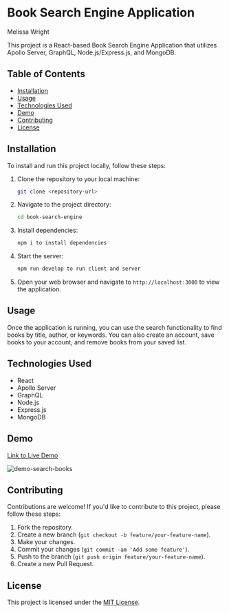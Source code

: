 # Book Search Engine Application

Melissa Wright

This project is a React-based Book Search Engine Application that utilizes Apollo Server, GraphQL, Node.js/Express.js, and MongoDB.

## Table of Contents

- [Installation](#installation)
- [Usage](#usage)
- [Technologies Used](#technologies-used)
- [Demo](#demo)
- [Contributing](#contributing)
- [License](#license)

## Installation

To install and run this project locally, follow these steps:

1. Clone the repository to your local machine:

   ```bash
   git clone <repository-url>
   ```

2. Navigate to the project directory:

   ```bash
   cd book-search-engine
   ```

3. Install dependencies:

   ```bash
   npm i to install dependencies
   ```

4. Start the server:

   ```bash
   npm run develop to run client and server
   ```

5. Open your web browser and navigate to `http://localhost:3000` to view the application.

## Usage

Once the application is running, you can use the search functionality to find books by title, author, or keywords. You can also create an account, save books to your account, and remove books from your saved list.

## Technologies Used

- React
- Apollo Server
- GraphQL
- Node.js
- Express.js
- MongoDB

## Demo

[Link to Live Demo](https://youtu.be/GfFzCZ2dh6E)

![demo-search-books](https://github.com/Mwrightvet/My-MERN-book-search/assets/50971489/9717c7b5-d55d-4136-b4a8-d82e0955d951)

## Contributing

Contributions are welcome! If you'd like to contribute to this project, please follow these steps:

1. Fork the repository.
2. Create a new branch (`git checkout -b feature/your-feature-name`).
3. Make your changes.
4. Commit your changes (`git commit -am 'Add some feature'`).
5. Push to the branch (`git push origin feature/your-feature-name`).
6. Create a new Pull Request.

## License

This project is licensed under the [MIT License](LICENSE).
```
